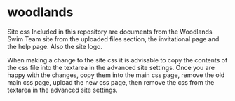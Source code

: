 # woodlands
Site css
Included in this repository are documents from the Woodlands Swim Team site from the uploaded files section, the invitational page and the help page. Also the site logo.

When making a change to the site css it is advisable to copy the contents of the css file into the textarea in the advanced site settings. Once you are happy with the changes, copy them into the main css page, remove the old main css page, upload the new css page, then remove the css from the textarea in the advanced site settings.
